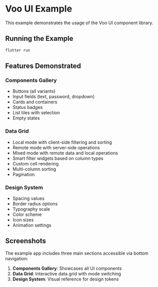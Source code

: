 # Voo UI Example

This example demonstrates the usage of the Voo UI component library.

## Running the Example

```bash
flutter run
```

## Features Demonstrated

### Components Gallery
- Buttons (all variants)
- Input fields (text, password, dropdown)
- Cards and containers
- Status badges
- List tiles with selection
- Empty states

### Data Grid
- Local mode with client-side filtering and sorting
- Remote mode with server-side operations
- Mixed mode with remote data and local operations
- Smart filter widgets based on column types
- Custom cell rendering
- Multi-column sorting
- Pagination

### Design System
- Spacing values
- Border radius options
- Typography scale
- Color scheme
- Icon sizes
- Animation settings

## Screenshots

The example app includes three main sections accessible via bottom navigation:
1. **Components Gallery**: Showcases all UI components
2. **Data Grid**: Interactive data grid with mode switching
3. **Design System**: Visual reference for design tokens